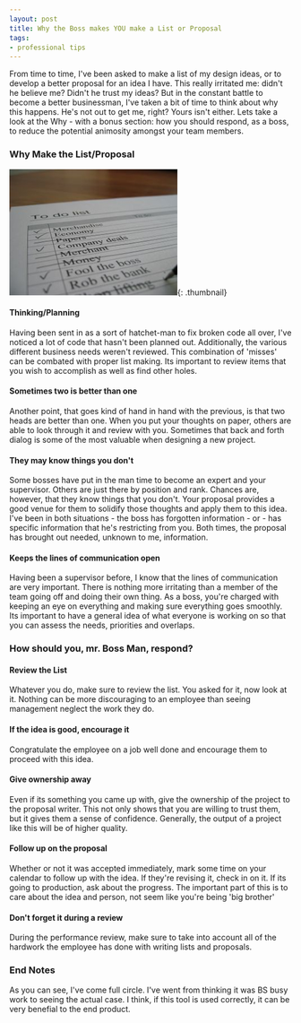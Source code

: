 ```yaml
---
layout: post
title: Why the Boss makes YOU make a List or Proposal
tags:
- professional tips
---
```


From time to time, I've been asked to make a list of my design ideas, or to develop a better proposal for an idea I have.  This really irritated me: didn't he believe me?  Didn't he trust my ideas?  But in the constant battle to become a better businessman, I've taken a bit of time to think about why this happens.  He's not out to get me, right?  Yours isn't either.  Lets take a look at the Why - with a bonus section: how you should respond, as a boss, to reduce the potential animosity amongst your team members.

### Why Make the List/Proposal

[![Todo List](/uploads/2009/134049_to_do_list____or_not_to_do-lis.jpg)](/uploads/2009/134049_to_do_list____or_not_to_do-lis.jpg){: .thumbnail}

#### Thinking/Planning

Having been sent in as a sort of hatchet-man to fix broken code all over, I've noticed a lot of code that hasn't been planned out.  Additionally, the various different business needs weren't reviewed.  This combination of 'misses' can be combated with proper list making.  Its important to review items that you wish to accomplish as well as find other holes.

#### Sometimes two is better than one

Another point, that goes kind of hand in hand with the previous, is that two heads are better than one.  When you put your thoughts on paper, others are able to look through it and review with you.  Sometimes that back and forth dialog is some of the most valuable when designing a new project.

#### They may know things you don't

Some bosses have put in the man time to become an expert and your supervisor.  Others are just there by position and rank.  Chances are, however, that they know things that you don't.  Your proposal provides a good venue for them to solidify those thoughts and apply them to this idea.  I've been in both situations - the boss has forgotten information - or - has specific information that he's restricting from you.  Both times, the proposal has brought out needed, unknown to me, information.

#### Keeps the lines of communication open

Having been a supervisor before, I know that the lines of communication are very important.  There is nothing more irritating than a member of the team going off and doing their own thing.  As a boss, you're charged with keeping an eye on everything and making sure everything goes smoothly.  Its important to have a general idea of what everyone is working on so that you can assess the needs, priorities and overlaps.

### How should you, mr. Boss Man, respond?

#### Review the List

Whatever you do, make sure to review the list.  You asked for it, now look at it.  Nothing can be more discouraging to an employee than seeing management neglect the work they do.

#### If the idea is good, encourage it

Congratulate the employee on a job well done and encourage them to proceed with this idea.

#### Give ownership away

Even if its something you came up with, give the ownership of the project to the proposal writer.  This not only shows that you are willing to trust them, but it gives them a sense of confidence.  Generally, the output of a project like this will be of higher quality.

#### Follow up on the proposal

Whether or not it was accepted immediately, mark some time on your calendar to follow up with the idea.  If they're revising it, check in on it.  If its going to production, ask about the progress.  The important part of this is to care about the idea and person, not seem like you're being 'big brother'

#### Don't forget it during a review

During the performance review, make sure to take into account all of the hardwork the employee has done with writing lists and proposals.

### End Notes

As you can see, I've come full circle.  I've went from thinking it was BS busy work to seeing the actual case. I think, if this tool is used correctly, it can be very benefial to the end product.
